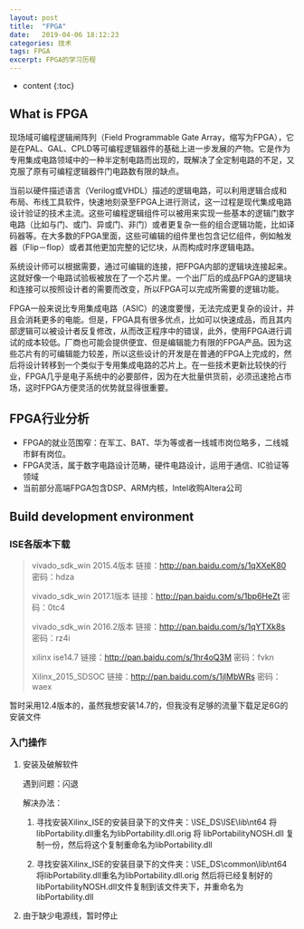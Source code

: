```yaml
---
layout: post
title:  "FPGA"
date:   2019-04-06 18:12:23
categories: 技术
tags: FPGA
excerpt: FPGA的学习历程
---
```

* content
{:toc}
##   What is FPGA

现场域可编程逻辑闸阵列（Field Programmable Gate Array，缩写为FPGA），它是在PAL、GAL、CPLD等可编程逻辑器件的基础上进一步发展的产物。它是作为专用集成电路领域中的一种半定制电路而出现的，既解决了全定制电路的不足，又克服了原有可编程逻辑器件门电路数有限的缺点。

当前以硬件描述语言（Verilog或VHDL）描述的逻辑电路，可以利用逻辑合成和布局、布线工具软件，快速地刻录至FPGA上进行测试，这一过程是现代集成电路设计验证的技术主流。这些可编程逻辑组件可以被用来实现一些基本的逻辑门数字电路（比如与门、或门、异或门、非门）或者更复杂一些的组合逻辑功能，比如译码器等。在大多数的FPGA里面，这些可编辑的组件里也包含记忆组件，例如触发器（Flip－flop）或者其他更加完整的记忆块，从而构成时序逻辑电路。

系统设计师可以根据需要，通过可编辑的连接，把FPGA内部的逻辑块连接起来。这就好像一个电路试验板被放在了一个芯片里。一个出厂后的成品FPGA的逻辑块和连接可以按照设计者的需要而改变，所以FPGA可以完成所需要的逻辑功能。

FPGA一般来说比专用集成电路（ASIC）的速度要慢，无法完成更复杂的设计，并且会消耗更多的电能。但是，FPGA具有很多优点，比如可以快速成品，而且其内部逻辑可以被设计者反复修改，从而改正程序中的错误，此外，使用FPGA进行调试的成本较低。厂商也可能会提供便宜、但是编辑能力有限的FPGA产品。因为这些芯片有的可编辑能力较差，所以这些设计的开发是在普通的FPGA上完成的，然后将设计转移到一个类似于专用集成电路的芯片上。在一些技术更新比较快的行业，FPGA几乎是电子系统中的必要部件，因为在大批量供货前，必须迅速抢占市场，这时FPGA方便灵活的优势就显得很重要。

## FPGA行业分析

* FPGA的就业范围窄：在军工、BAT、华为等或者一线城市岗位略多，二线城市鲜有岗位。
* FPGA灵活，属于数字电路设计范畴，硬件电路设计，运用于通信、IC验证等领域
* 当前部分高端FPGA包含DSP、ARM内核，Intel收购Altera公司

## Build development  environment 

### ISE各版本下载

>vivado_sdk_win 2015.4版本  链接：http://pan.baidu.com/s/1qXXeK80 密码：hdza
>
>vivado_sdk_win 2017.1版本  链接：http://pan.baidu.com/s/1bp6HeZt 密码：0tc4
>
>vivado_sdk_win 2016.2版本  链接：http://pan.baidu.com/s/1qYTXk8s 密码：rz4i
>
>xilinx ise14.7			 链接：http://pan.baidu.com/s/1hr4oQ3M 密码：fvkn
>
>Xilinx_2015_SDSOC 		 链接：http://pan.baidu.com/s/1jIMbWRs 密码：waex
>

暂时采用12.4版本的，虽然我想安装14.7的，但我没有足够的流量下载足足6G的安装文件

### 入门操作

1. 安装及破解软件

   遇到问题：闪退

   解决办法：

   1. 寻找安装Xilinx_ISE的安装目录下的文件夹：\ISE_DS\ISE\lib\nt64
      将libPortability.dll重名为libPortability.dll.orig
      将 libPortabilityNOSH.dll 复制一份，然后将这个复制重命名为libPortability.dll

   2. 寻找安装Xilinx_ISE的安装目录下的文件夹：\ISE_DS\common\lib\nt64
      将libPortability.dll重名为libPortability.dll.orig
      然后将已经复制好的libPortabilityNOSH.dll文件复制到该文件夹下，并重命名为libPortability.dll

2. 由于缺少电源线，暂时停止



